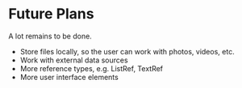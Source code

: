 # Future Plans

A lot remains to be done.

* Store files locally, so the user can work with photos, videos, etc.
* Work with external data sources
* More reference types, e.g. ListRef, TextRef
* More user interface elements
